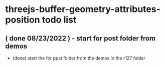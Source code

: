 # threejs-buffer-geometry-attributes-position todo list

## ( done 08/23/2022 ) - start for post folder from demos
* (done) start the for ppst folder from the demos in the r127 folder
